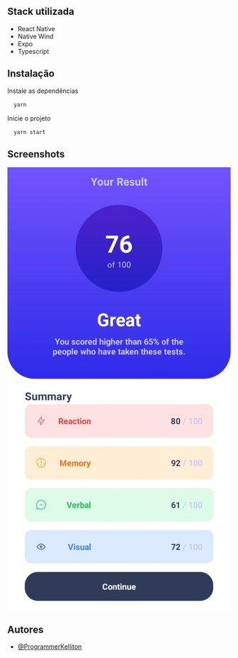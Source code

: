 ## Stack utilizada

- React Native
- Native Wind
- Expo
- Typescript

## Instalação

Instale as dependências

```bash
  yarn
```

Inicie o projeto

```bash
  yarn start
```

## Screenshots

![App Screenshot](./images/Screenshot.jpg)

## Autores

- [@ProgrammerKelliton](https://www.frontendmentor.io/profile/ProgrammerKelliton)
